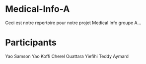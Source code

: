 # Medical-Info-A

Ceci est notre repertoire pour notre projet Medical Info groupe A...

# Participants

Yao Samson
Yao Koffi Cherel
Ouattara Yiefihi Teddy Aymard
